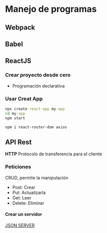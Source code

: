 # Manejo de programas 
## Webpack
## Babel
## ReactJS

### Crear proyecto desde cero

* Programación declarativa

### Usar Creat App

```cmd
npx create-react-app my-app
cd my-app
npm start
```

```
npm i react-router-dom axios
```

## API Rest
**HTTP** Protocolo de transferencia para el cliente
### Peticiones
CRUD, permite la manipulación

* Post: Crear
* Put: Actualizarla
* Get: Leer
* Delete: Eliminar

#### Crear un servidor
[JSON SERVER](https://github.com/typicode/json-server)